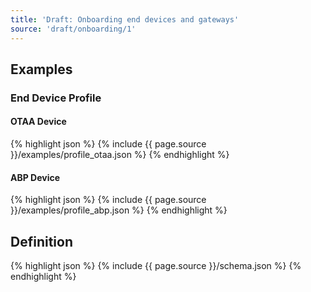 ```yaml
---
title: 'Draft: Onboarding end devices and gateways'
source: 'draft/onboarding/1'
---
```


## Examples

### End Device Profile

#### OTAA Device

{% highlight json %}
{% include {{ page.source }}/examples/profile_otaa.json %}
{% endhighlight %}

#### ABP Device

{% highlight json %}
{% include {{ page.source }}/examples/profile_abp.json %}
{% endhighlight %}

## Definition

{% highlight json %}
{% include {{ page.source }}/schema.json %}
{% endhighlight %}
